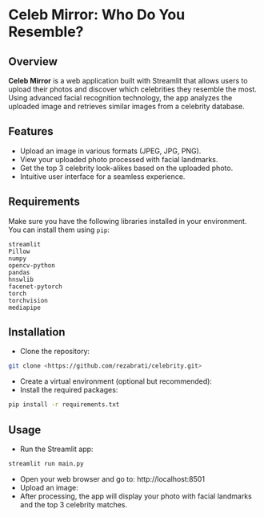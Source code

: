 # Celeb Mirror: Who Do You Resemble?

## Overview

**Celeb Mirror** is a web application built with Streamlit that allows users to upload their photos and discover which celebrities they resemble the most. Using advanced facial recognition technology, the app analyzes the uploaded image and retrieves similar images from a celebrity database.

## Features

- Upload an image in various formats (JPEG, JPG, PNG).
- View your uploaded photo processed with facial landmarks.
- Get the top 3 celebrity look-alikes based on the uploaded photo.
- Intuitive user interface for a seamless experience.

## Requirements

Make sure you have the following libraries installed in your environment. You can install them using `pip`:
```plaintext
streamlit
Pillow
numpy
opencv-python
pandas
hnswlib
facenet-pytorch
torch
torchvision
mediapipe
```
## Installation
- Clone the repository: 
```bash
git clone <https://github.com/rezabrati/celebrity.git>
```
- Create a virtual environment (optional but recommended):
- Install the required packages: 
```bash
pip install -r requirements.txt
```
 
## Usage
- Run the Streamlit app: 
```bash
streamlit run main.py
```
- Open your web browser and go to: http://localhost:8501
- Upload an image:
- After processing, the app will display your photo with facial landmarks and the top 3 celebrity matches.